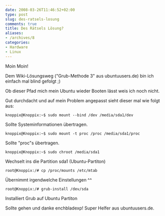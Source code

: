 ```yaml
---
date: 2008-03-26T11:46:52+02:00
type: post
slug: des-ratsels-losung
comments: true
title: Des Rätsels Lösung?
aliases:
- /archives/8
categories:
- Hardware
- Linux
---
```


Moin Moin!

Dem Wiki-Lösungsweg ("Grub-Methode 3" aus ubuntuusers.de) bin ich einfach mal blind gefolgt ;)

Ob dieser Pfad mich mein Ubuntu wieder Booten lässt weis ich noch nicht.

Gut durchdacht und auf mein Problem angepasst sieht dieser mal wie folgt aus:


```
knoppix@Knoppix:~$ sudo mount --bind /dev /media/sda1/dev
```

Sollte  Systeminformationen übertragen.

```	
knoppix@Knoppix:~$ sudo mount -t proc /proc /media/sda1/proc
```

Sollte "proc"s übertragen.

```	
knoppix@Knoppix:~$ sudo chroot /media/sda1
```

Wechselt ins die Partition sda1 (Ubuntu-Partiton)

```
root@Knoppix:/# cp /proc/mounts /etc/mtab
```

Übernimmt irgendwelche Einstellungen  ^^

```	
root@Knoppix:/# grub-install /dev/sda
```

Installiert Grub auf Ubuntu Partiton


Sollte gehen und danke enchbladexp! Super Helfer aus ubuntuusers.de.
